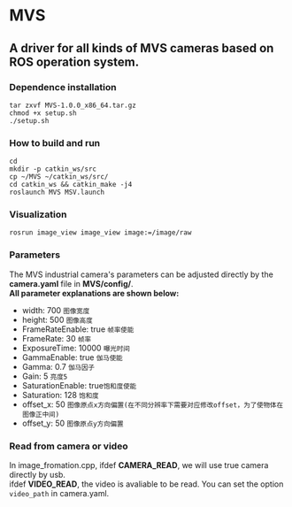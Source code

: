 # MVS 

## A driver for all kinds of MVS cameras based on ROS operation system. 

### Dependence installation
```
tar zxvf MVS-1.0.0_x86_64.tar.gz
chmod +x setup.sh
./setup.sh
```
### How to build and run
```
cd
mkdir -p catkin_ws/src
cp ~/MVS ~/catkin_ws/src/
cd catkin_ws && catkin_make -j4
roslaunch MVS MSV.launch

```
### Visualization
```
rosrun image_view image_view image:=/image/raw
```
### Parameters
The MVS industrial camera's parameters can be adjusted directly by the **camera.yaml** file in **MVS/config/**. <br>
**All parameter explanations are shown below:**

* width: 700            `图像宽度` 
* height: 500           `图像高度`
* FrameRateEnable: true `帧率使能`
* FrameRate: 30         `帧率`
* ExposureTime: 10000   `曝光时间`
* GammaEnable: true     `伽马使能`
* Gamma: 0.7            `伽马因子`
* Gain: 5               `亮度5`
* SaturationEnable: true`饱和度使能`
* Saturation: 128       `饱和度`
* offset_x: 50          `图像原点x方向偏置(在不同分辨率下需要对应修改offset，为了使物体在图像正中间)`
* offset_y: 50          `图像原点y方向偏置`

### Read from camera or video
In image_fromation.cpp, ifdef **CAMERA_READ**, we will use true camera directly by usb. <br>
ifdef **VIDEO_READ**, the video is avaliable to be read. You can set the option `video_path` in camera.yaml.

